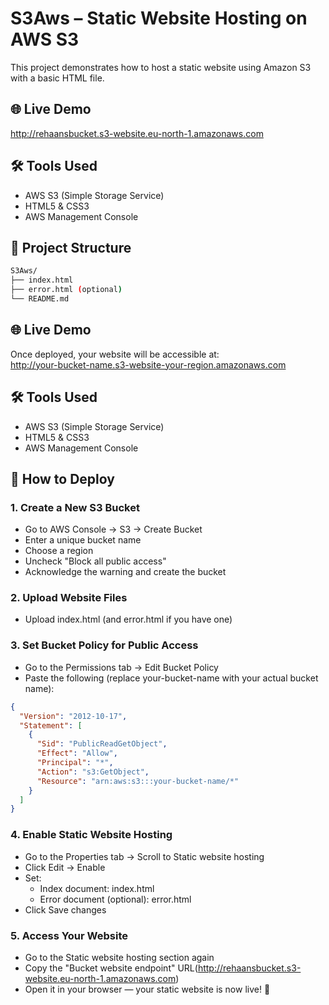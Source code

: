 # S3Aws – Static Website Hosting on AWS S3

This project demonstrates how to host a static website using Amazon S3 with a basic HTML file.

## 🌐 Live Demo

http://rehaansbucket.s3-website.eu-north-1.amazonaws.com

## 🛠️ Tools Used

- AWS S3 (Simple Storage Service)
- HTML5 & CSS3
- AWS Management Console

## 📁 Project Structure
```bash
S3Aws/
├── index.html
├── error.html (optional)
└── README.md
```

## 🌐 Live Demo

Once deployed, your website will be accessible at:  
http://your-bucket-name.s3-website-your-region.amazonaws.com

## 🛠️ Tools Used

- AWS S3 (Simple Storage Service)
- HTML5 & CSS3
- AWS Management Console

## 🚀 How to Deploy

### 1. Create a New S3 Bucket

- Go to AWS Console → S3 → Create Bucket
- Enter a unique bucket name
- Choose a region
- Uncheck "Block all public access"
- Acknowledge the warning and create the bucket

### 2. Upload Website Files

- Upload index.html (and error.html if you have one)

### 3. Set Bucket Policy for Public Access

- Go to the Permissions tab → Edit Bucket Policy
- Paste the following (replace your-bucket-name with your actual bucket name):

```json
{
  "Version": "2012-10-17",
  "Statement": [
    {
      "Sid": "PublicReadGetObject",
      "Effect": "Allow",
      "Principal": "*",
      "Action": "s3:GetObject",
      "Resource": "arn:aws:s3:::your-bucket-name/*"
    }
  ]
}
```
### 4. Enable Static Website Hosting

- Go to the Properties tab → Scroll to Static website hosting
- Click Edit → Enable
- Set:
  - Index document: index.html
  - Error document (optional): error.html
- Click Save changes

### 5. Access Your Website

- Go to the Static website hosting section again
- Copy the "Bucket website endpoint" URL(http://rehaansbucket.s3-website.eu-north-1.amazonaws.com)
- Open it in your browser — your static website is now live! 🎉


